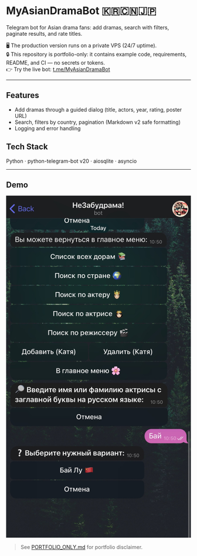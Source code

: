 # MyAsianDramaBot 🇰🇷🇨🇳🇯🇵

Telegram bot for Asian drama fans: add dramas, search with filters, paginate results, and rate titles.  

🖥️ The production version runs on a private VPS (24/7 uptime).  
🔒 This repository is portfolio-only: it contains example code, requirements, README, and CI — no secrets or tokens.  
👉 Try the live bot: [t.me/MyAsianDramaBot](https://t.me/MyAsianDramaBot)

---

## Features
- Add dramas through a guided dialog (title, actors, year, rating, poster URL)  
- Search, filters by country, pagination (Markdown v2 safe formatting)  
- Logging and error handling  

## Tech Stack
Python · python-telegram-bot v20 · aiosqlite · asyncio  

---

## Demo
![Screenshot](assets/screenshot.jpg)

> See [PORTFOLIO_ONLY.md](PORTFOLIO_ONLY.md) for portfolio disclaimer.

